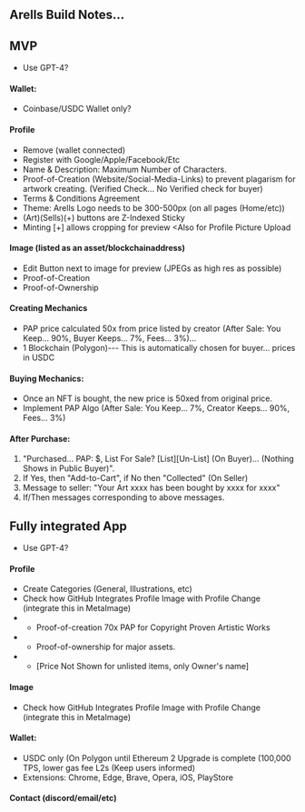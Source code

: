 ## Arells Build Notes...

## MVP

- Use GPT-4?

#### Wallet: 
- Coinbase/USDC Wallet only?

#### Profile
- Remove (wallet connected)
- Register with Google/Apple/Facebook/Etc
- Name & Description: Maximum Number of Characters.
- Proof-of-Creation (Website/Social-Media-Links) to prevent plagarism for artwork creating. (Verified Check... No Verified check for buyer)
- Terms & Conditions Agreement
- Theme: Arells Logo needs to be 300-500px (on all pages (Home/etc))
- (Art)(Sells)(+) buttons are Z-Indexed Sticky
- Minting [+] allows cropping for preview <Also for Profile Picture Upload

#### Image (listed as an asset/blockchainaddress)
- Edit Button next to image for preview (JPEGs as high res as possible)
- Proof-of-Creation
- Proof-of-Ownership

#### Creating Mechanics
- PAP price calculated 50x from price listed by creator (After Sale: You Keep... 90%, Buyer Keeps... 7%, Fees... 3%)...
- 1 Blockchain (Polygon)--- This is automatically chosen for buyer... prices in USDC
                                                
#### Buying Mechanics:
- Once an NFT is bought, the new price is 50xed from original price.
- Implement PAP Algo (After Sale: You Keep... 7%, Creator Keeps... 90%, Fees... 3%)

#### After Purchase:
 1. "Purchased... PAP: $, List For Sale? [List][Un-List] (On Buyer)... (Nothing Shows in Public Buyer)".
 2. If Yes, then "Add-to-Cart", if No then "Collected" (On Seller)
 5. Message to seller: "Your Art xxxx has been bought by xxxx for xxxx"
 6. If/Then messages corresponding to above messages. 

## Fully integrated App

- Use GPT-4?

#### Profile
- Create Categories (General, Illustrations, etc)
- Check how GitHub Integrates Profile Image with Profile Change (integrate this in MetaImage)
- - Proof-of-creation 70x PAP for Copyright Proven Artistic Works
- - Proof-of-ownership for major assets.
- - [Price Not Shown for unlisted items, only Owner's name]

#### Image
- Check how GitHub Integrates Profile Image with Profile Change (integrate this in MetaImage)

#### Wallet:
- USDC only (On Polygon until Ethereum 2 Upgrade is complete (100,000 TPS, lower gas fee L2s (Keep users informed)
- Extensions: Chrome, Edge, Brave, Opera, iOS, PlayStore

#### Contact (discord/email/etc)

